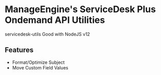 # ManageEngine's ServiceDesk Plus Ondemand API Utilities

servicedesk-utils
Good with NodeJS v12

## Features

- Format/Optimize Subject
- Move Custom Field Values
